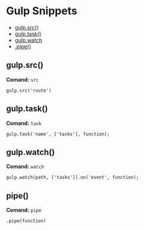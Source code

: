# Gulp Snippets

- [gulp.src()]()
- [gulp.task()]()
- [gulp.watch]()
- [.pipe()]()

## gulp.src()

**Comand:** `src`

```
gulp.src('route')
```

## gulp.task()

**Comand:** `task`

```
gulp.task('name', ['tasks'], function);
```

## gulp.watch()

**Comand:** `watch`

```
gulp.watch(path, ['tasks']).on('event', function);
```

## pipe()

**Comand:** `pipe`

```
.pipe(function)
```
